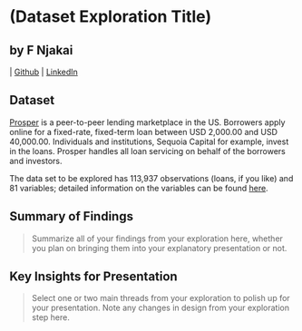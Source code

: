 # (Dataset Exploration Title)

## by F Njakai 

| [Github](https://www.github.com/brk-a)
| [LinkedIn](https://www.linkedin.com/in/francis-n-6b61b2a0)


## Dataset

[Prosper](https://www.prosper.com/) is a peer-to-peer lending marketplace in the US. Borrowers apply online for a fixed-rate, fixed-term loan between USD 2,000.00 and USD 40,000.00. Individuals and institutions, Sequoia Capital for example, invest in the loans. Prosper handles all loan servicing on behalf of the borrowers and investors.

The data set to be explored has 113,937 observations (loans, if you like) and 81 variables; detailed information on the variables can be found [here](https://docs.google.com/spreadsheets/d/1gDyi_L4UvIrLTEC6Wri5nbaMmkGmLQBk-Yx3z0XDEtI/edit#gid=0).


## Summary of Findings

> Summarize all of your findings from your exploration here, whether you plan on bringing them into your explanatory presentation or not.


## Key Insights for Presentation

> Select one or two main threads from your exploration to polish up for your presentation. Note any changes in design from your exploration step here.